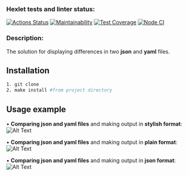 ### Hexlet tests and linter status:

[![Actions Status](https://github.com/LizaGin/frontend-project-46/workflows/hexlet-check/badge.svg)](https://github.com/LizaGin/frontend-project-46/actions)
[![Maintainability](https://api.codeclimate.com/v1/badges/e30567ebaee14c93a69e/maintainability)](https://codeclimate.com/github/LizaGin/frontend-project-46/maintainability)
[![Test Coverage](https://api.codeclimate.com/v1/badges/e30567ebaee14c93a69e/test_coverage)](https://codeclimate.com/github/LizaGin/frontend-project-46/test_coverage)
[![Node CI](https://github.com/LizaGin/frontend-project-46/workflows/nodeci.yml/badge.svg)](https://github.com/LizaGin/frontend-project-46/actions/actions/workflows/nodeci.yml)

### Description:

The solution for displaying differences in two **json** and **yaml** files.

## Installation

```sh
1. git clone
2. make install #from project directory
```

## Usage example

• **Comparing json and yaml files** and making output in **stylish format**:
![Alt Text]()

• **Comparing json and yaml files** and making output in **plain format**:
![Alt Text]()

• **Comparing json and yaml files** and making output in **json format**:
![Alt Text]()
